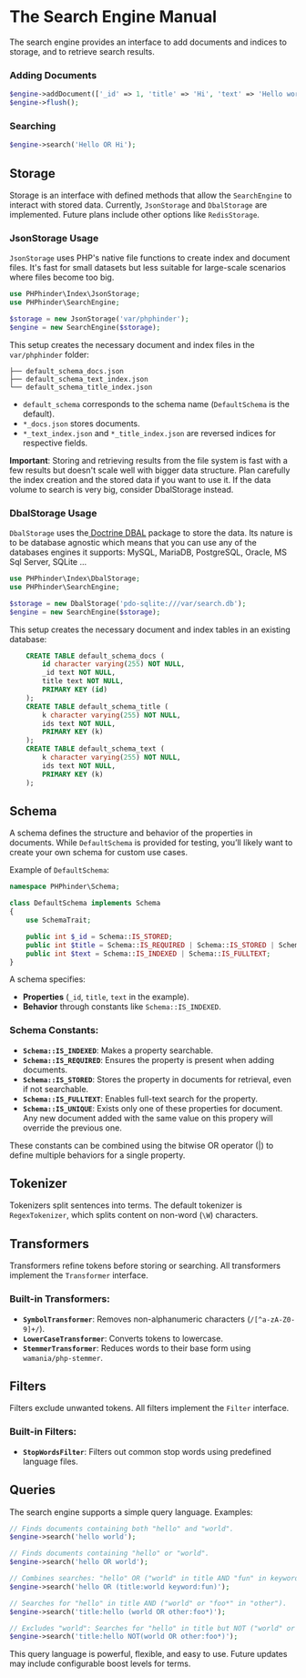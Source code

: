 # The Search Engine Manual

The search engine provides an interface to add documents and indices to storage, and to retrieve search results.

### Adding Documents

```php
$engine->addDocument(['_id' => 1, 'title' => 'Hi', 'text' => 'Hello world!']);
$engine->flush();
```

### Searching

```php
$engine->search('Hello OR Hi');
```

## Storage

Storage is an interface with defined methods that allow the `SearchEngine` to interact with stored data. Currently, `JsonStorage` and `DbalStorage` are implemented. Future plans include other options like `RedisStorage`.

### JsonStorage Usage

`JsonStorage` uses PHP's native file functions to create index and document files. It's fast for small datasets but less suitable for large-scale scenarios where files become too big.

```php
use PHPhinder\Index\JsonStorage;
use PHPhinder\SearchEngine;

$storage = new JsonStorage('var/phphinder');
$engine = new SearchEngine($storage);
```

This setup creates the necessary document and index files in the `var/phphinder` folder:

```
├── default_schema_docs.json
├── default_schema_text_index.json
└── default_schema_title_index.json
```

- `default_schema` corresponds to the schema name (`DefaultSchema` is the default).
- `*_docs.json` stores documents.
- `*_text_index.json` and `*_title_index.json` are reversed indices for respective fields.

**Important**: Storing and retrieving results from the file system is fast with a few results but doesn't scale well with bigger data structure. Plan carefully the index creation and the stored data if you want to use it. If the data volume to search is very big, consider DbalStorage instead. 

### DbalStorage Usage

`DbalStorage` uses the[ Doctrine DBAL](https://github.com/doctrine/dbal) package to store the data. Its nature is to be database agnostic which means that you can use any of the databases engines it supports: MySQL, MariaDB, PostgreSQL, Oracle, MS Sql Server, SQLite ...

```php
use PHPhinder\Index\DbalStorage;
use PHPhinder\SearchEngine;

$storage = new DbalStorage('pdo-sqlite:///var/search.db');
$engine = new SearchEngine($storage);
```

This setup creates the necessary document and index tables in an existing database:

```sql
    CREATE TABLE default_schema_docs (
        id character varying(255) NOT NULL,
        _id text NOT NULL,
        title text NOT NULL,
        PRIMARY KEY (id)
    );
    CREATE TABLE default_schema_title (
        k character varying(255) NOT NULL,
        ids text NOT NULL,
        PRIMARY KEY (k)
    );
    CREATE TABLE default_schema_text (
        k character varying(255) NOT NULL,
        ids text NOT NULL,
        PRIMARY KEY (k)
    );
```

## Schema

A schema defines the structure and behavior of the properties in documents. While `DefaultSchema` is provided for testing, you’ll likely want to create your own schema for custom use cases.

Example of `DefaultSchema`:

```php
namespace PHPhinder\Schema;

class DefaultSchema implements Schema
{
    use SchemaTrait;

    public int $_id = Schema::IS_STORED;
    public int $title = Schema::IS_REQUIRED | Schema::IS_STORED | Schema::IS_INDEXED;
    public int $text = Schema::IS_INDEXED | Schema::IS_FULLTEXT;
}
```

A schema specifies:
- **Properties** (`_id`, `title`, `text` in the example).
- **Behavior** through constants like `Schema::IS_INDEXED`.

### Schema Constants:

- **`Schema::IS_INDEXED`**: Makes a property searchable.
- **`Schema::IS_REQUIRED`**: Ensures the property is present when adding documents.
- **`Schema::IS_STORED`**: Stores the property in documents for retrieval, even if not searchable.
- **`Schema::IS_FULLTEXT`**: Enables full-text search for the property.
- **`Schema::IS_UNIQUE`**: Exists only one of these properties for document. Any new document added with the same value on this propery will override the previous one.

These constants can be combined using the bitwise OR operator (|) to define multiple behaviors for a single property.

## Tokenizer

Tokenizers split sentences into terms. The default tokenizer is `RegexTokenizer`, which splits content on non-word (`\W`) characters.

## Transformers

Transformers refine tokens before storing or searching. All transformers implement the `Transformer` interface.

### Built-in Transformers:

- **`SymbolTransformer`**: Removes non-alphanumeric characters (`/[^a-zA-Z0-9]+/`).
- **`LowerCaseTransformer`**: Converts tokens to lowercase.
- **`StemmerTransformer`**: Reduces words to their base form using `wamania/php-stemmer`.

## Filters

Filters exclude unwanted tokens. All filters implement the `Filter` interface.

### Built-in Filters:

- **`StopWordsFilter`**: Filters out common stop words using predefined language files.

## Queries

The search engine supports a simple query language. Examples:

```php
// Finds documents containing both "hello" and "world".
$engine->search('hello world');

// Finds documents containing "hello" or "world".
$engine->search('hello OR world');

// Combines searches: "hello" OR ("world" in title AND "fun" in keywords).
$engine->search('hello OR (title:world keyword:fun)');

// Searches for "hello" in title AND ("world" or "foo*" in "other").
$engine->search('title:hello (world OR other:foo*)');

// Excludes "world": Searches for "hello" in title but NOT ("world" or "foo*" in "other").
$engine->search('title:hello NOT(world OR other:foo*)');
```

This query language is powerful, flexible, and easy to use. Future updates may include configurable boost levels for terms.
